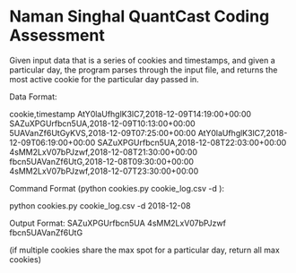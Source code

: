 # Naman Singhal QuantCast Coding Assessment

Given input data that is a series of cookies and timestamps, and given a particular day, the program parses through the input file, 
and returns the most active cookie for the particular day passed in. 

Data Format: 

cookie,timestamp
AtY0laUfhglK3lC7,2018-12-09T14:19:00+00:00
SAZuXPGUrfbcn5UA,2018-12-09T10:13:00+00:00
5UAVanZf6UtGyKVS,2018-12-09T07:25:00+00:00
AtY0laUfhglK3lC7,2018-12-09T06:19:00+00:00
SAZuXPGUrfbcn5UA,2018-12-08T22:03:00+00:00
4sMM2LxV07bPJzwf,2018-12-08T21:30:00+00:00
fbcn5UAVanZf6UtG,2018-12-08T09:30:00+00:00
4sMM2LxV07bPJzwf,2018-12-07T23:30:00+00:00

Command Format (python cookies.py cookie_log.csv -d <YYYY-MM-DD>):

python cookies.py cookie_log.csv -d 2018-12-08


Output Format: 
SAZuXPGUrfbcn5UA
4sMM2LxV07bPJzwf
fbcn5UAVanZf6UtG

(if multiple cookies share the max spot for a particular day, return all max cookies)
